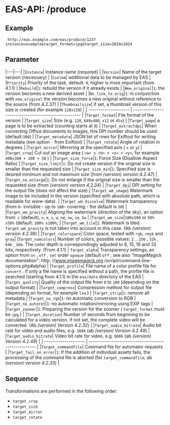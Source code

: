 #  EAS-API: /produce

##  Example

~~~
 http://eas.example.com/eas/produce/123?instance=example&target_format=jpg&target_size=1024x1024
~~~


##  Parameter


|---|---|
|`Instance`| Instance name (required) |
|`Version`| Name of the target version (necessary) |
|`Custom`| additional data to be managed by EAS |
|`Priority`| Priority of the task, default: `0`, higher is more important (from 4.1.1) |
|`Rebuild`|`1`: rebuild the version if it already exists |
|`New_original`|`1`: the version becomes a new derived asset |
|`No_link_to_orig`|`1`: in conjunction with `new_original` the version becomes a new original without reference to the source (from 4.2.37) |
|`Thumbnailsize`| if set, a thumbnail version of this size is created (for example `128x128`) |
| -------------------- | ---------------------------------------------------- |
|`Target_format`| File format of the version |
|`Target_size`| Size (e.g. `128`, `640x480`, `x12` or `45x`) |
|`Target_page`| a page is to be extracted (counting starts at `0`) |
|`Target_extractdpi`| When converting Office documents to images, this DPI number should be used (default:`300`) |
|`Target_metadata`| JSON list of rows for Exiftool for writing metadata (see option `-` from Exiftool) |
|`Target_rotate`| Angle of rotation in degrees |
|`Target_mirror`| Mirroring at the specified axis ( `x` or `y`) |
|`Target_crop`| Cut out an image area ( `<w> x <h> + <x> + <y>`, for example `400x300 + 100 + 30` ) |
|`Target_size_force`|`1`: Force Size (Disallow Aspect Ratio) |
|`Target_size_limit`|`1`: Do not create version if the original size is smaller than the requested size |
|`Target_size_min`|`1`: Specified size is desired minimum and not maximum size (from *(version) version 4.2.47*) |
|`Target_no_enlarge`|`1`: Do not enlarge if the original size is smaller than the requested size (from *(version) version 4.2.34*) |
|`Target_dpi`| DPI setting for the output file (does not affect the size) |
|`Target_wm_image`| Watermark image to be included in the version (specified with absolute path, which is readable for www-data). |
|`Target_wm_dissolve`| Watermark transparency (from `0`- invisible - up to `100`- covering - the default is `50`) |
|`Target_wm_gravity`| Aligning the watermark (direction of the sky), an option from: `c` (default), `n`, `e`, `s`, `w`, `ne`, `nw`, `se`, `Sw` |
|`Target_wm_size`|`100x100` or `50% x50%` (default: `100% x100%`; |
|`Target_wm_tile`|`1`: Watermark is tiled. `Target_wm_gravity` is not taken into account in this case. (Ab *(version) version 4.2.36*) |
|`Target_colorspace`| Color space, tested with `rgb`, `cmyk` and `gray`|
|`Target_numcolors`| Number of colors, possible values: `2` .. `256` , `32k` , `64k` , `16m`. The color depth is correspondingly adjusted to 8, 15, 16 and 32 bits, respectively. (From 4.1.1) |
`Target_alpha`| Transparency settings, an option from `on` , `off` , `set` order `opaque` (default `off` ; see also "ImageMagick documentation": http: //www.imagemagick.org /script/command-line-options.php#alpha) |
|`Target_profile`| File name of a color profile file for `convert` . If only a file name is specified without a path, the profile file is searched (starting from 4.1.1) in the `eas/data` directory of the EAS |
|`Target_quality`| Quality of the output file from `0` to `100` (depending on the output format) |
|`Target_compress`| Compression method for output file (depending on format, for example `lzw` ) |
|`Target_strip`|`1`: remove all metadata |
|`Target_no_rgb`|`1`: no automatic conversion to RGB |
|`Target_no_autorot`|`1`: no automatic rotation/mirroring using EXIF ​​tags |
|`Target_zoomer`|`1`: Preparing the version for the zoomer ( `target_format` must be `jpg` ) |
|`Target_duration`| Number of seconds from beginning to be calculated for a video version. If not set, the complete video will be converted. (Ab *(version) Version 4.2.32*) |
|`Target_audio_bitrate`| Audio bit rate for video and audio files, e.g. `160k` (ab *(version) Version 4.2.49*) |
|`Target_audio_bitrate`| Video bit rate for video, e.g. `800k` (ab *(version) Version 4.2.49*) |
| -------------------- | ---------------------------------------------------- |
|`Target_commandfile`| Command file for automator requests |
|`Target_fail_on_error`|`1`: If the addition of individual assets fails, the processing of the command file is aborted (for `target_commandfile`, ab *(version) version 4.2.33*) |

##  Sequence

Transformations are performed in the following order:
* `target_crop`
* `target_size`
* `target_mirror`
* `target_rotate`
